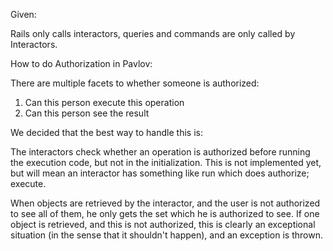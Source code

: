 Given:

Rails only calls interactors, queries and commands are only called by Interactors.



How to do Authorization in Pavlov:

There are multiple facets to whether someone is authorized:

1. Can this person execute this operation
2. Can this person see the result

We decided that the best way to handle this is:

The interactors check whether an operation is authorized before running the execution code, but not in the initialization. This is not implemented yet, but will mean an interactor has something like run which does authorize; execute.

When objects are retrieved by the interactor, and the user is not authorized to see all of them, he only gets the set which he is authorized to see. If one object is retrieved, and this is not authorized, this is clearly an exceptional situation (in the sense that it shouldn't happen), and an exception is thrown.
